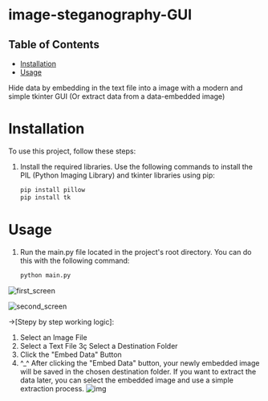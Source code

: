 # image-steganography-GUI

## Table of Contents
- [Installation](#installation)
- [Usage](#usage)
  
Hide data by embedding in the text file into a image with a modern and simple tkinter GUI
(Or extract data from a data-embedded image)

# Installation

To use this project, follow these steps:

1. Install the required libraries. Use the following commands to install the PIL (Python Imaging Library) and tkinter libraries using pip:

   ```bash
   pip install pillow
   pip install tk

# Usage
1. Run the main.py file located in the project's root directory. You can do this with the following command:
   ```bash
   python main.py

![first_screen](https://user-images.githubusercontent.com/101993364/200196667-0f6a0777-24a7-4831-a6ab-bb59abff38a6.png)

![second_screen](https://user-images.githubusercontent.com/101993364/200196811-3280b863-334e-4e96-a883-5eed2f9cf463.png)


->[Stepy by step working logic]:
1. Select an Image File
2. Select a Text File
3ç Select a Destination Folder
4. Click the "Embed Data" Button
5. ^_^ After clicking the "Embed Data" button, your newly embedded image will be saved in the chosen destination folder. If you want to extract the data later, you can select the embedded image and use a simple extraction process.
![img](https://user-images.githubusercontent.com/101993364/200428001-8cb82509-6221-427d-9537-615accbef44f.jpeg)
